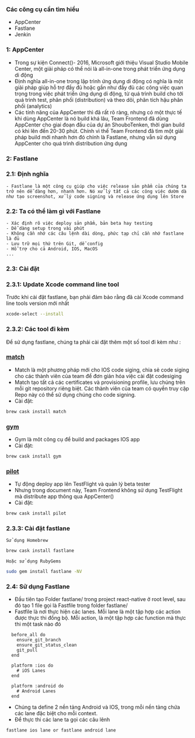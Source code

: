 ### Các công cụ cần tìm hiểu 
- AppCenter
- Fastlane
- Jenkin 

### 1: AppCenter
- Trong sự kiện Connect()- 2016, Microsoft giới thiệu Visual Studio Mobile Center, một giải pháp có thể nói là all-in-one trong phát triển ứng dụng di động 
- Định nghĩa all-in-one trong lập trình ứng dụng di động có nghĩa là một giải pháp giúp hỗ trợ đầy đủ hoặc gần như đầy đủ các công việc quan trọng trong việc phát triển ứng dụng di động, từ quá trình build cho tới quá trình test, phân phối (distribution) và theo dõi, phân tích hậu phân phối (analytics)
- Các tính năng của AppCenter thì đã rất rõ ràng, nhưng có một thực tế khi dùng AppCenter là nó build khá lâu, Team Frontend đã dùng AppCenter cho giai đoạn đầu của dự án ShouboTenken, thời gian build có khi lên đến 20-30 phút. Chính vì thế Team Frontend đã tìm một giải pháp build mới nhanh hơn đó chính là Fastlane, nhưng vẫn sử dụng AppCenter cho quá trình distribution ứng dụng 
### 2: Fastlane 
### 2.1: Định nghĩa 
    - Fastlane là một công cụ giúp cho việc release sản phẩm của chúng ta trở nên dễ dàng hơn, nhanh hơn. Nó xử lý tất cả các công việc dườm dà như tạo screenshot, xử lý code signing và release ứng dụng lên Store 
### 2.2: Ta có thể làm gì với Fastlane 
    - Xác định rõ việc deploy sản phẩm, bản beta hay testing 
    - Dễ dàng setup trong vài phút
    - Không cần nhớ các câu lệnh dài dòng, phức tạp chỉ cần nhớ fastlane là đủ 
    - Lưu trữ mọi thứ trên Git, dễ config 
    - Hỗ trợ cho cả Android, IOS, MacOS
    ...
### 2.3: Cài đặt
### 2.3.1: Update Xcode command line tool
 Trước khi cài đặt fastlane, bạn phải đảm bảo rằng đã cài Xcode command line tools version mới nhất 
```sh
xcode-select --install
```
### 2.3.2: Các tool đi kèm
Để sử dụng fastlane, chúng ta phải cài đặt thêm một số tool đi kèm như :
### [match](https://medium.com/@danielvivek2006/setup-fastlane-match-for-ios-6260758a9a4e)
* Match là một phương pháp mới cho IOS code siging, chia sẻ code siging cho các thành viên của team để đơn giản hóa việc cài đặt codesiging
* Match tạo tất cả các certificates và provisioning profile, lưu chúng trên mỗi git repository riêng biệt. Các thành viên của team có quyền truy cập Repo này có thể sử dụng chúng cho code signing.
* Cài đặt: 
```sh
brew cask install match
```
### [gym](https://github.com/fastlane/fastlane/tree/master/gym)
* Gym là môt công cụ để build and packages IOS app
* Cài đặt: 
```sh
brew cask install gym
```
### [pilot](https://github.com/fastlane/fastlane/tree/master/pilot)
* Tự động deploy app lên TestFlight và quản lý beta tester
* Nhưng trong document này, Team Frontend không sử dụng TestFlight mà distribute app thông qua  AppCenter()
* Cài đặt: 
```sh
brew cask install pilot
```
### 2.3.3: Cài đặt fastlane 
`Sử dụng Homebrew`
```sh
brew cask install fastlane
```
`Hoặc sử dụng RubyGems`
```sh
sudo gem install fastlane -NV
```


### 2.4: Sử dụng Fastlane
* Đầu tiên tạo Folder fastlane/ trong project react-native ở root level, sau đó tạo 1 file gọi là Fastfile trong folder fastlane/
* Fastfile là nơi thực hiện các lanes. Mỗi lane là một tập hợp các action được thực thi đồng bộ. Mỗi action, là một tập hợp các function mà thực thi một task nào đó 
```
  before_all do
    ensure_git_branch
    ensure_git_status_clean
    git_pull
  end

  platform :ios do
    # iOS Lanes
  end

  platform :android do
    # Android Lanes
  end
```
* Chúng ta define 2 nền tảng Android và IOS, trong mỗi nền tảng chứa các lane đặc biệt cho mỗi context.
* Để thực thi các lane ta gọi các câu lênh 
```sh
fastlane ios lane or fastlane android lane
```
      
